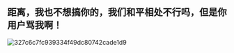## 距离，我也不想搞你的，我们和平相处不行吗，但是你用户骂我啊！
![327c6c7fc939334f49dc80742cade1d9](https://github.com/LangYa466/AutoKillAssetsIRC/assets/140164829/49220b3d-9141-4657-8f3c-56232acca03d)
